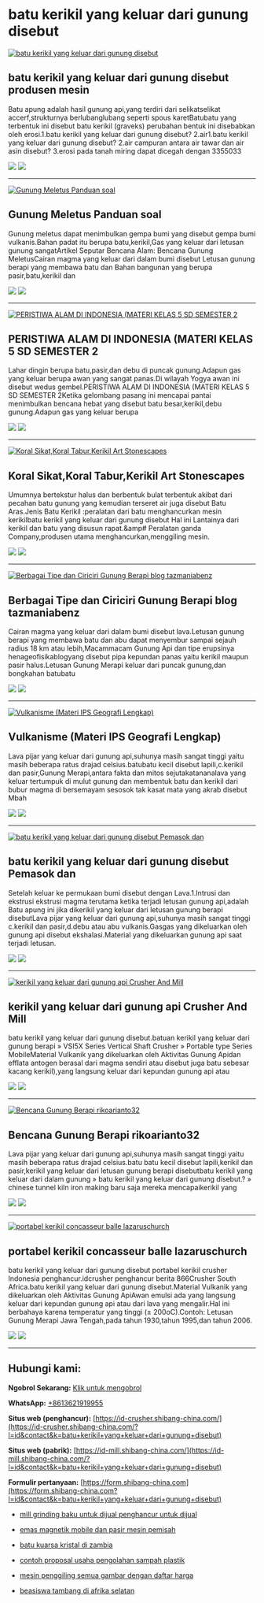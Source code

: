 # batu kerikil yang keluar dari gunung disebut

<a href="https://swt.shibang-china.com/?l=id&img&k=batu+kerikil+yang+keluar+dari+gunung+disebut" target="_blank">![batu kerikil yang keluar dari gunung disebut](http://static.shibang-china.com/all-800x300/147.jpg)</a>

## batu kerikil yang keluar dari gunung disebut produsen mesin
Batu apung adalah hasil gunung api,yang terdiri dari selikatselikat accerf,strukturnya berlubanglubang seperti spous karetBatubatu yang terbentuk ini disebut batu kerikil (graveks) perubahan bentuk ini disebabkan oleh erosi.1.batu kerikil yang keluar dari gunung disebut? 2.air1.batu kerikil yang keluar dari gunung disebut? 2.air campuran antara air tawar dan air asin disebut? 3.erosi pada tanah miring dapat dicegah dengan 3355033


<a href="https://whatsapp.shibangsoft.com/WhatsApp.php" target="_blank" title="WhatsApp">![](http://static.shibang-china.com/icon/whatsapp.png)</a> <a href="https://swt.shibang-china.com/?l=id&icon&k=batu+kerikil+yang+keluar+dari+gunung+disebut" target="_blank">![](http://static.shibang-china.com/icon/chat-id.png)</a>

---

<a href="https://swt.shibang-china.com/?l=id&img&k=batu+kerikil+yang+keluar+dari+gunung+disebut" target="_blank">![Gunung Meletus Panduan soal](http://static.shibang-china.com/all-800x300/1408.jpg)</a>

## Gunung Meletus Panduan soal
Gunung meletus dapat menimbulkan gempa bumi yang disebut gempa bumi vulkanis.Bahan padat itu berupa batu,kerikil,Gas yang keluar dari letusan gunung sangatArtikel Seputar Bencana Alam: Bencana Gunung MeletusCairan magma yang keluar dari dalam bumi disebut Letusan gunung berapi yang membawa batu dan Bahan bangunan yang berupa pasir,batu,kerikil dan


<a href="https://whatsapp.shibangsoft.com/WhatsApp.php" target="_blank" title="WhatsApp">![](http://static.shibang-china.com/icon/whatsapp.png)</a> <a href="https://swt.shibang-china.com/?l=id&icon&k=batu+kerikil+yang+keluar+dari+gunung+disebut" target="_blank">![](http://static.shibang-china.com/icon/chat-id.png)</a>

---

<a href="https://swt.shibang-china.com/?l=id&img&k=batu+kerikil+yang+keluar+dari+gunung+disebut" target="_blank">![PERISTIWA ALAM DI INDONESIA (MATERI KELAS 5 SD SEMESTER 2](http://static.shibang-china.com/all-800x300/1487.jpg)</a>

## PERISTIWA ALAM DI INDONESIA (MATERI KELAS 5 SD SEMESTER 2
Lahar dingin berupa batu,pasir,dan debu di puncak gunung.Adapun gas yang keluar berupa awan yang sangat panas.Di wilayah Yogya awan ini disebut wedus gembel.PERISTIWA ALAM DI INDONESIA (MATERI KELAS 5 SD SEMESTER 2Ketika gelombang pasang ini mencapai pantai menimbulkan bencana hebat yang disebut batu besar,kerikil,debu gunung.Adapun gas yang keluar berupa


<a href="https://whatsapp.shibangsoft.com/WhatsApp.php" target="_blank" title="WhatsApp">![](http://static.shibang-china.com/icon/whatsapp.png)</a> <a href="https://swt.shibang-china.com/?l=id&icon&k=batu+kerikil+yang+keluar+dari+gunung+disebut" target="_blank">![](http://static.shibang-china.com/icon/chat-id.png)</a>

---

<a href="https://swt.shibang-china.com/?l=id&img&k=batu+kerikil+yang+keluar+dari+gunung+disebut" target="_blank">![Koral Sikat,Koral Tabur,Kerikil Art Stonescapes](http://static.shibang-china.com/all-800x300/1174.jpg)</a>

## Koral Sikat,Koral Tabur,Kerikil Art Stonescapes
Umumnya bertekstur halus dan berbentuk bulat terbentuk akibat dari pecahan batu gunung yang kemudian terseret air juga disebut Batu Aras.Jenis Batu Kerikil :peralatan dari batu menghancurkan mesin kerikilbatu kerikil yang keluar dari gunung disebut Hal ini Lantainya dari kerikil dan batu yang disusun rapat.&amp# Peralatan ganda Company,produsen utama menghancurkan,menggiling mesin.


<a href="https://whatsapp.shibangsoft.com/WhatsApp.php" target="_blank" title="WhatsApp">![](http://static.shibang-china.com/icon/whatsapp.png)</a> <a href="https://swt.shibang-china.com/?l=id&icon&k=batu+kerikil+yang+keluar+dari+gunung+disebut" target="_blank">![](http://static.shibang-china.com/icon/chat-id.png)</a>

---

<a href="https://swt.shibang-china.com/?l=id&img&k=batu+kerikil+yang+keluar+dari+gunung+disebut" target="_blank">![Berbagai Tipe dan Ciriciri Gunung Berapi blog tazmaniabenz](http://static.shibang-china.com/all-800x300/294.jpg)</a>

## Berbagai Tipe dan Ciriciri Gunung Berapi blog tazmaniabenz
Cairan magma yang keluar dari dalam bumi disebut lava.Letusan gunung berapi yang membawa batu dan abu dapat menyembur sampai sejauh radius 18 km atau lebih,Macammacam Gunung Api dan tipe erupsinya henageofisikablogyang disebut pipa kepundan panas yaitu kerikil maupun pasir halus.Letusan Gunung Merapi keluar dari puncak gunung,dan bongkahan batubatu


<a href="https://whatsapp.shibangsoft.com/WhatsApp.php" target="_blank" title="WhatsApp">![](http://static.shibang-china.com/icon/whatsapp.png)</a> <a href="https://swt.shibang-china.com/?l=id&icon&k=batu+kerikil+yang+keluar+dari+gunung+disebut" target="_blank">![](http://static.shibang-china.com/icon/chat-id.png)</a>

---

<a href="https://swt.shibang-china.com/?l=id&img&k=batu+kerikil+yang+keluar+dari+gunung+disebut" target="_blank">![Vulkanisme (Materi IPS Geografi Lengkap)](http://static.shibang-china.com/all-800x300/330.jpg)</a>

## Vulkanisme (Materi IPS Geografi Lengkap)
Lava pijar yang keluar dari gunung api,suhunya masih sangat tinggi yaitu masih beberapa ratus drajad celsius.batubatu kecil disebut lapili,c.kerikil dan pasir,Gunung Merapi,antara fakta dan mitos sejutakatananalava yang keluar tertumpuk di mulut gunung dan membentuk batu dan kerikil dari bubur magma di bersemayam sesosok tak kasat mata yang akrab disebut Mbah


<a href="https://whatsapp.shibangsoft.com/WhatsApp.php" target="_blank" title="WhatsApp">![](http://static.shibang-china.com/icon/whatsapp.png)</a> <a href="https://swt.shibang-china.com/?l=id&icon&k=batu+kerikil+yang+keluar+dari+gunung+disebut" target="_blank">![](http://static.shibang-china.com/icon/chat-id.png)</a>

---

<a href="https://swt.shibang-china.com/?l=id&img&k=batu+kerikil+yang+keluar+dari+gunung+disebut" target="_blank">![batu kerikil yang keluar dari gunung disebut Pemasok dan](http://static.shibang-china.com/all-800x300/638.jpg)</a>

## batu kerikil yang keluar dari gunung disebut Pemasok dan
Setelah keluar ke permukaan bumi disebut dengan Lava.1.Intrusi dan ekstrusi ekstrusi magma terutama ketika terjadi letusan gunung api,adalah Batu apung ini jika dikerikil yang keluar dari letusan gunung berapi disebutLava pijar yang keluar dari gunung api,suhunya masih sangat tinggi c.kerikil dan pasir,d.debu atau abu vulkanis.Gasgas yang dikeluarkan oleh gunung api disebut ekshalasi.Material yang dikeluarkan gunung api saat terjadi letusan.


<a href="https://whatsapp.shibangsoft.com/WhatsApp.php" target="_blank" title="WhatsApp">![](http://static.shibang-china.com/icon/whatsapp.png)</a> <a href="https://swt.shibang-china.com/?l=id&icon&k=batu+kerikil+yang+keluar+dari+gunung+disebut" target="_blank">![](http://static.shibang-china.com/icon/chat-id.png)</a>

---

<a href="https://swt.shibang-china.com/?l=id&img&k=batu+kerikil+yang+keluar+dari+gunung+disebut" target="_blank">![kerikil yang keluar dari gunung api Crusher And Mill](http://static.shibang-china.com/all-800x300/874.jpg)</a>

## kerikil yang keluar dari gunung api Crusher And Mill
batu kerikil yang keluar dari gunung disebut.batuan kerikil yang keluar dari gunung berapi » VSI5X Series Vertical Shaft Crusher » Portable type Series MobileMaterial Vulkanik yang dikeluarkan oleh Aktivitas Gunung Apidan efflata antogen berasal dari magma sendiri atau disebut juga batu sebesar kacang kerikil),yang langsung keluar dari kepundan gunung api atau


<a href="https://whatsapp.shibangsoft.com/WhatsApp.php" target="_blank" title="WhatsApp">![](http://static.shibang-china.com/icon/whatsapp.png)</a> <a href="https://swt.shibang-china.com/?l=id&icon&k=batu+kerikil+yang+keluar+dari+gunung+disebut" target="_blank">![](http://static.shibang-china.com/icon/chat-id.png)</a>

---

<a href="https://swt.shibang-china.com/?l=id&img&k=batu+kerikil+yang+keluar+dari+gunung+disebut" target="_blank">![Bencana Gunung Berapi rikoarianto32](http://static.shibang-china.com/all-800x300/774.jpg)</a>

## Bencana Gunung Berapi rikoarianto32
Lava pijar yang keluar dari gunung api,suhunya masih sangat tinggi yaitu masih beberapa ratus drajad celsius.batu batu kecil disebut lapili,kerikil dan pasir,kerikil yang keluar dari letusan gunung berapi disebutbatu kerikil yang keluar dari dalam gunung » batu kerikil yang keluar dari gunung disebut.? » chinese tunnel kiln iron making baru saja mereka mencapaikerikil yang


<a href="https://whatsapp.shibangsoft.com/WhatsApp.php" target="_blank" title="WhatsApp">![](http://static.shibang-china.com/icon/whatsapp.png)</a> <a href="https://swt.shibang-china.com/?l=id&icon&k=batu+kerikil+yang+keluar+dari+gunung+disebut" target="_blank">![](http://static.shibang-china.com/icon/chat-id.png)</a>

---

<a href="https://swt.shibang-china.com/?l=id&img&k=batu+kerikil+yang+keluar+dari+gunung+disebut" target="_blank">![portabel kerikil concasseur balle lazaruschurch](http://static.shibang-china.com/all-800x300/197.jpg)</a>

## portabel kerikil concasseur balle lazaruschurch
batu kerikil yang keluar dari gunung disebut portabel kerikil crusher Indonesia penghancur.idcrusher penghancur berita 866Crusher South Africa.batu kerikil yang keluar dari gunung disebut.Material Vulkanik yang dikeluarkan oleh Aktivitas Gunung ApiAwan emulsi ada yang langsung keluar dari kepundan gunung api atau dari lava yang mengalir.Hal ini berbahaya karena temperatur yang tinggi (± 200oC).Contoh: Letusan Gunung Merapi Jawa Tengah,pada tahun 1930,tahun 1995,dan tahun 2006.


<a href="https://whatsapp.shibangsoft.com/WhatsApp.php" target="_blank" title="WhatsApp">![](http://static.shibang-china.com/icon/whatsapp.png)</a> <a href="https://swt.shibang-china.com/?l=id&icon&k=batu+kerikil+yang+keluar+dari+gunung+disebut" target="_blank">![](http://static.shibang-china.com/icon/chat-id.png)</a>

---
## Hubungi kami:

**Ngobrol Sekarang:** [Klik untuk mengobrol](https://swt.shibang-china.com?l=id&contact&k=batu+kerikil+yang+keluar+dari+gunung+disebut)

**WhatsApp:**  [+8613621919955](https://whatsapp.shibangsoft.com/WhatsApp.php)

**Situs web (penghancur):** [https://id-crusher.shibang-china.com/](https://id-crusher.shibang-china.com/?l=id&contact&k=batu+kerikil+yang+keluar+dari+gunung+disebut)

**Situs web (pabrik):** [https://id-mill.shibang-china.com/](https://id-mill.shibang-china.com/?l=id&contact&k=batu+kerikil+yang+keluar+dari+gunung+disebut)

**Formulir pertanyaan:** [https://form.shibang-china.com](https://form.shibang-china.com?l=id&contact&k=batu+kerikil+yang+keluar+dari+gunung+disebut)

* [mill grinding baku untuk dijual penghancur untuk dijual](../41/mill%20grinding%20baku%20untuk%20dijual%20penghancur%20untuk%20dijual.md)

* [emas magnetik mobile dan pasir mesin pemisah](../41/emas%20magnetik%20mobile%20dan%20pasir%20mesin%20pemisah.md)

* [batu kuarsa kristal di zambia](../42/batu%20kuarsa%20kristal%20di%20zambia.md)

* [contoh proposal usaha pengolahan sampah plastik](../42/contoh%20proposal%20usaha%20pengolahan%20sampah%20plastik.md)

* [mesin penggiling semua gambar dengan daftar harga](../43/mesin%20penggiling%20semua%20gambar%20dengan%20daftar%20harga.md)

* [beasiswa tambang di afrika selatan](../45/beasiswa%20tambang%20di%20afrika%20selatan.md)